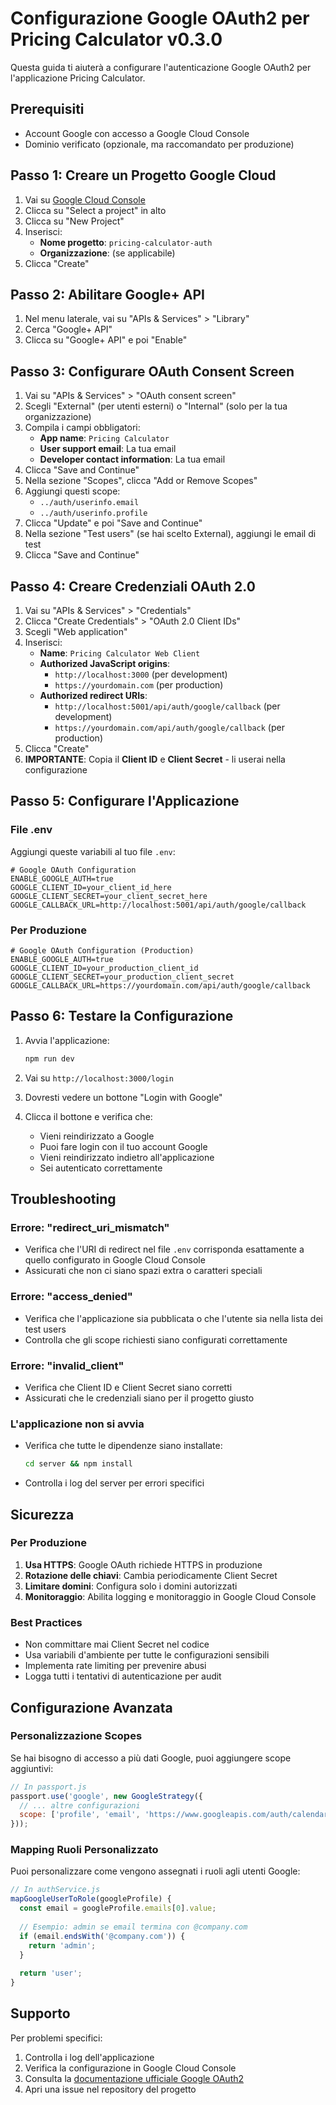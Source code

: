 # Configurazione Google OAuth2 per Pricing Calculator v0.3.0

Questa guida ti aiuterà a configurare l'autenticazione Google OAuth2 per l'applicazione Pricing Calculator.

## Prerequisiti

- Account Google con accesso a Google Cloud Console
- Dominio verificato (opzionale, ma raccomandato per produzione)

## Passo 1: Creare un Progetto Google Cloud

1. Vai su [Google Cloud Console](https://console.cloud.google.com/)
2. Clicca su "Select a project" in alto
3. Clicca su "New Project"
4. Inserisci:
   - **Nome progetto**: `pricing-calculator-auth`
   - **Organizzazione**: (se applicabile)
5. Clicca "Create"

## Passo 2: Abilitare Google+ API

1. Nel menu laterale, vai su "APIs & Services" > "Library"
2. Cerca "Google+ API"
3. Clicca su "Google+ API" e poi "Enable"

## Passo 3: Configurare OAuth Consent Screen

1. Vai su "APIs & Services" > "OAuth consent screen"
2. Scegli "External" (per utenti esterni) o "Internal" (solo per la tua organizzazione)
3. Compila i campi obbligatori:
   - **App name**: `Pricing Calculator`
   - **User support email**: La tua email
   - **Developer contact information**: La tua email
4. Clicca "Save and Continue"
5. Nella sezione "Scopes", clicca "Add or Remove Scopes"
6. Aggiungi questi scope:
   - `../auth/userinfo.email`
   - `../auth/userinfo.profile`
7. Clicca "Update" e poi "Save and Continue"
8. Nella sezione "Test users" (se hai scelto External), aggiungi le email di test
9. Clicca "Save and Continue"

## Passo 4: Creare Credenziali OAuth 2.0

1. Vai su "APIs & Services" > "Credentials"
2. Clicca "Create Credentials" > "OAuth 2.0 Client IDs"
3. Scegli "Web application"
4. Inserisci:
   - **Name**: `Pricing Calculator Web Client`
   - **Authorized JavaScript origins**:
     - `http://localhost:3000` (per development)
     - `https://yourdomain.com` (per production)
   - **Authorized redirect URIs**:
     - `http://localhost:5001/api/auth/google/callback` (per development)
     - `https://yourdomain.com/api/auth/google/callback` (per production)
5. Clicca "Create"
6. **IMPORTANTE**: Copia il **Client ID** e **Client Secret** - li userai nella configurazione

## Passo 5: Configurare l'Applicazione

### File .env

Aggiungi queste variabili al tuo file `.env`:

```env
# Google OAuth Configuration
ENABLE_GOOGLE_AUTH=true
GOOGLE_CLIENT_ID=your_client_id_here
GOOGLE_CLIENT_SECRET=your_client_secret_here
GOOGLE_CALLBACK_URL=http://localhost:5001/api/auth/google/callback
```

### Per Produzione

```env
# Google OAuth Configuration (Production)
ENABLE_GOOGLE_AUTH=true
GOOGLE_CLIENT_ID=your_production_client_id
GOOGLE_CLIENT_SECRET=your_production_client_secret
GOOGLE_CALLBACK_URL=https://yourdomain.com/api/auth/google/callback
```

## Passo 6: Testare la Configurazione

1. Avvia l'applicazione:
   ```bash
   npm run dev
   ```

2. Vai su `http://localhost:3000/login`

3. Dovresti vedere un bottone "Login with Google"

4. Clicca il bottone e verifica che:
   - Vieni reindirizzato a Google
   - Puoi fare login con il tuo account Google
   - Vieni reindirizzato indietro all'applicazione
   - Sei autenticato correttamente

## Troubleshooting

### Errore: "redirect_uri_mismatch"

- Verifica che l'URI di redirect nel file `.env` corrisponda esattamente a quello configurato in Google Cloud Console
- Assicurati che non ci siano spazi extra o caratteri speciali

### Errore: "access_denied"

- Verifica che l'applicazione sia pubblicata o che l'utente sia nella lista dei test users
- Controlla che gli scope richiesti siano configurati correttamente

### Errore: "invalid_client"

- Verifica che Client ID e Client Secret siano corretti
- Assicurati che le credenziali siano per il progetto giusto

### L'applicazione non si avvia

- Verifica che tutte le dipendenze siano installate:
  ```bash
  cd server && npm install
  ```
- Controlla i log del server per errori specifici

## Sicurezza

### Per Produzione

1. **Usa HTTPS**: Google OAuth richiede HTTPS in produzione
2. **Rotazione delle chiavi**: Cambia periodicamente Client Secret
3. **Limitare domini**: Configura solo i domini autorizzati
4. **Monitoraggio**: Abilita logging e monitoraggio in Google Cloud Console

### Best Practices

- Non committare mai Client Secret nel codice
- Usa variabili d'ambiente per tutte le configurazioni sensibili
- Implementa rate limiting per prevenire abusi
- Logga tutti i tentativi di autenticazione per audit

## Configurazione Avanzata

### Personalizzazione Scopes

Se hai bisogno di accesso a più dati Google, puoi aggiungere scope aggiuntivi:

```javascript
// In passport.js
passport.use('google', new GoogleStrategy({
  // ... altre configurazioni
  scope: ['profile', 'email', 'https://www.googleapis.com/auth/calendar.readonly']
}));
```

### Mapping Ruoli Personalizzato

Puoi personalizzare come vengono assegnati i ruoli agli utenti Google:

```javascript
// In authService.js
mapGoogleUserToRole(googleProfile) {
  const email = googleProfile.emails[0].value;
  
  // Esempio: admin se email termina con @company.com
  if (email.endsWith('@company.com')) {
    return 'admin';
  }
  
  return 'user';
}
```

## Supporto

Per problemi specifici:

1. Controlla i log dell'applicazione
2. Verifica la configurazione in Google Cloud Console
3. Consulta la [documentazione ufficiale Google OAuth2](https://developers.google.com/identity/protocols/oauth2)
4. Apri una issue nel repository del progetto
